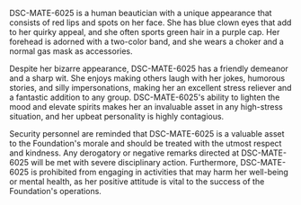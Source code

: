 DSC-MATE-6025 is a human beautician with a unique appearance that consists of red lips and spots on her face. She has blue clown eyes that add to her quirky appeal, and she often sports green hair in a purple cap. Her forehead is adorned with a two-color band, and she wears a choker and a normal gas mask as accessories.

Despite her bizarre appearance, DSC-MATE-6025 has a friendly demeanor and a sharp wit. She enjoys making others laugh with her jokes, humorous stories, and silly impersonations, making her an excellent stress reliever and a fantastic addition to any group. DSC-MATE-6025's ability to lighten the mood and elevate spirits makes her an invaluable asset in any high-stress situation, and her upbeat personality is highly contagious.

Security personnel are reminded that DSC-MATE-6025 is a valuable asset to the Foundation's morale and should be treated with the utmost respect and kindness. Any derogatory or negative remarks directed at DSC-MATE-6025 will be met with severe disciplinary action. Furthermore, DSC-MATE-6025 is prohibited from engaging in activities that may harm her well-being or mental health, as her positive attitude is vital to the success of the Foundation's operations.